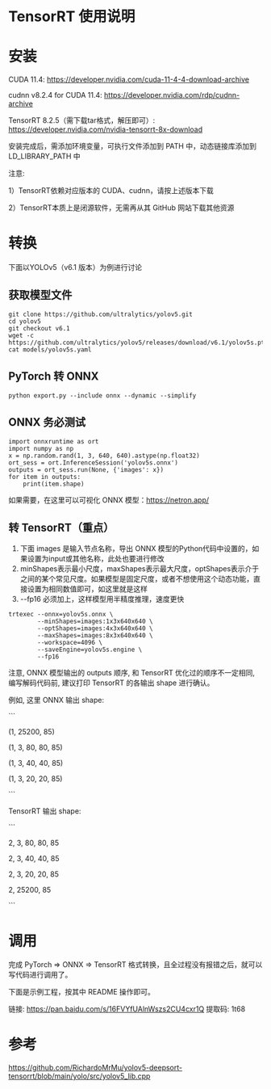 # **TensorRT 使用说明**



# **安装**

CUDA 11.4:  https://developer.nvidia.com/cuda-11-4-4-download-archive

cudnn v8.2.4 for CUDA 11.4:  https://developer.nvidia.com/rdp/cudnn-archive

TensorRT 8.2.5（需下载tar格式，解压即可）:  https://developer.nvidia.com/nvidia-tensorrt-8x-download



安装完成后，需添加环境变量，可执行文件添加到 PATH 中，动态链接库添加到 LD_LIBRARY_PATH 中



注意:

1）TensorRT依赖对应版本的 CUDA、cudnn，请按上述版本下载

2）TensorRT本质上是闭源软件，无需再从其 GitHub 网站下载其他资源



# **转换**

下面以YOLOv5（v6.1 版本）为例进行讨论

## **获取模型文件**



```
git clone https://github.com/ultralytics/yolov5.git
cd yolov5
git checkout v6.1  
wget -c https://github.com/ultralytics/yolov5/releases/download/v6.1/yolov5s.pt
cat models/yolov5s.yaml
```





## **PyTorch 转 ONNX**



```
python export.py --include onnx --dynamic --simplify
```





## **ONNX 务必测试**



```
import onnxruntime as ort
import numpy as np
x = np.random.rand(1, 3, 640, 640).astype(np.float32)
ort_sess = ort.InferenceSession('yolov5s.onnx')
outputs = ort_sess.run(None, {'images': x})
for item in outputs:
    print(item.shape)
```





如果需要，在这里可以可视化 ONNX 模型：https://netron.app/



## **转 TensorRT（重点）**

1. 下面 images 是输入节点名称，导出 ONNX 模型的Python代码中设置的，如果设置为input或其他名称，此处也要进行修改
2. minShapes表示最小尺度，maxShapes表示最大尺度，optShapes表示介于之间的某个常见尺度。如果模型是固定尺度，或者不想使用这个动态功能，直接设置为相同数值即可，如这里就是这样
3. --fp16 必须加上，这样模型用半精度推理，速度更快



```
trtexec --onnx=yolov5s.onnx \
        --minShapes=images:1x3x640x640 \
        --optShapes=images:4x3x640x640 \
        --maxShapes=images:8x3x640x640 \
        --workspace=4096 \
        --saveEngine=yolov5s.engine \
        --fp16
```





注意, ONNX 模型输出的 outputs 顺序, 和 TensorRT 优化过的顺序不一定相同, 编写解码代码前, 建议打印 TensorRT 的各输出 shape 进行确认。

例如, 这里 ONNX 输出 shape:

\```

(1, 25200, 85)

(1, 3, 80, 80, 85)

(1, 3, 40, 40, 85)

(1, 3, 20, 20, 85)

\```

TensorRT 输出 shape:

\```

2, 3, 80, 80, 85

2, 3, 40, 40, 85

2, 3, 20, 20, 85

2, 25200, 85

\```



# **调用**

完成 PyTorch => ONNX => TensorRT 格式转换，且全过程没有报错之后，就可以写代码进行调用了。

下面是示例工程，按其中 README 操作即可。



链接: https://pan.baidu.com/s/16FVYfUAlnWszs2CU4cxr1Q 提取码: 1t68 



# **参考**

https://github.com/RichardoMrMu/yolov5-deepsort-tensorrt/blob/main/yolo/src/yolov5_lib.cpp